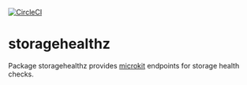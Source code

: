 [![CircleCI](https://circleci.com/gh/giantswarm/storagehealthz.svg?&style=shield&circle-token=1eb4f3885589d7f7b894bd085e48a901a4b58eb5)](https://circleci.com/gh/giantswarm/storagehealthz)

# storagehealthz

Package storagehealthz provides
[microkit](https://github.com/giantswarm/microkit) endpoints for storage health
checks.
